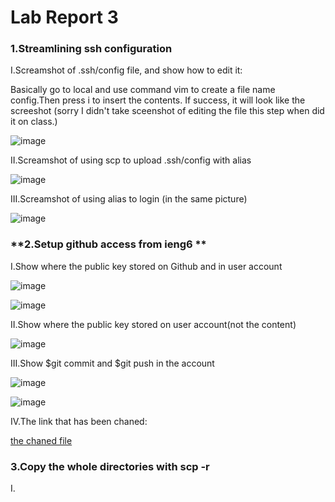# **Lab Report 3**
### **1.Streamlining ssh configuration**

I.Screamshot of .ssh/config file, and show how to edit it:

Basically go to local and use command vim to create a file name config.Then press i to insert the contents. If success, it will look like the screeshot (sorry I didn't take sceenshot of editing the file this step when did it on class.)

![image](https://user-images.githubusercontent.com/103301184/167325658-ebc38909-816a-4081-8a8d-f9525a4bad3f.png)

II.Screamshot of using scp to upload .ssh/config with alias

![image](https://user-images.githubusercontent.com/103301184/167533874-79e3735c-1a24-402d-a0db-7fc0571af6b3.png)

III.Screamshot of using alias to login (in the same picture)

![image](https://user-images.githubusercontent.com/103301184/167533874-79e3735c-1a24-402d-a0db-7fc0571af6b3.png)

### **2.Setup github access from ieng6 **

I.Show where the public key stored on Github and in user account

![image](https://user-images.githubusercontent.com/103301184/167534285-dde4b2bc-978e-4ed1-9d96-2b1731cdde33.png)

![image](https://user-images.githubusercontent.com/103301184/167534496-ce4abd2b-d332-40f3-98b8-166fbf775796.png)

II.Show where the public key stored on user account(not the content)

![image](https://user-images.githubusercontent.com/103301184/167534558-29d1a1c9-7d5e-4174-9aed-9ac796eb4ec5.png)

III.Show $git commit and $git push in the account

![image](https://user-images.githubusercontent.com/103301184/167534799-fdcdd211-77a2-431b-999d-04ca04183d10.png)

![image](https://user-images.githubusercontent.com/103301184/167535071-577aa25e-ac11-4ad9-9ed6-cf1776a6e7e2.png)

IV.The link that has been chaned:

[the chaned file](https://github.com/coy001/MarkdownParse/blob/main/test.txt)

### **3.Copy the whole directories with scp -r**

I.
